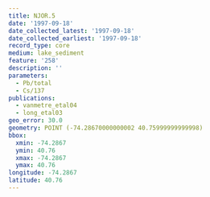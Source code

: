 ```yaml
---
title: NJOR.5
date: '1997-09-18'
date_collected_latest: '1997-09-18'
date_collected_earliest: '1997-09-18'
record_type: core
medium: lake_sediment
feature: '258'
description: ''
parameters:
  - Pb/total
  - Cs/137
publications:
  - vanmetre_etal04
  - long_etal03
geo_error: 30.0
geometry: POINT (-74.28670000000002 40.75999999999998)
bbox:
  xmin: -74.2867
  ymin: 40.76
  xmax: -74.2867
  ymax: 40.76
longitude: -74.2867
latitude: 40.76
---
```

